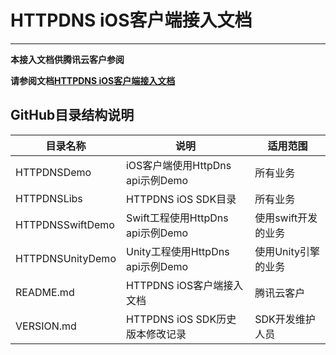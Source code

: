 # HTTPDNS iOS客户端接入文档 #
----
**本接入文档供腾讯云客户参阅**

**请参阅文档[HTTPDNS iOS客户端接入文档](https://cloud.tencent.com/document/product/379/17669)**
## GitHub目录结构说明

| 目录名称       | 说明           | 适用范围  |
| ------------- |-------------| -------------|
| HTTPDNSDemo | iOS客户端使用HttpDns api示例Demo | 所有业务 |
| HTTPDNSLibs | HTTPDNS iOS SDK目录 | 所有业务 |
| HTTPDNSSwiftDemo | Swift工程使用HttpDns api示例Demo | 使用swift开发的业务 |
| HTTPDNSUnityDemo | Unity工程使用HttpDns api示例Demo | 使用Unity引擎的业务 |
| README.md | HTTPDNS iOS客户端接入文档 | 腾讯云客户 |
| VERSION.md | HTTPDNS iOS SDK历史版本修改记录 | SDK开发维护人员 |
